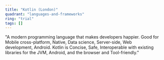 ```yaml
---
title: "Kotlin (London)"
quadrant: "languages-and-frameworks"
ring: "trial"
tags: []
---
```


"A modern programming language that makes developers happier.  Good for Mobile cross-platform, Native, Data science, Server-side, Web development, Android.  Kotlin is Concise, Safe, Interoperable with existing libraries for the JVM, Android, and the browser and Tool-friendly."
